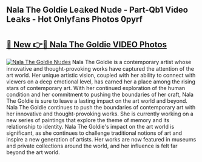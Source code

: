 ## Nala The Goldie Le𝚊ked N𝚞de - Part-Qb1 Video Le𝚊ks - Hot Onlyf𝚊ns Photos 0pyrf

# <h2><a href="http://ab62086.deff.icu/?id=Nala+The+Goldie">🔗 New 👉🔴 Nala The Goldie VIDEO Photos</a></h2>

[![Nala The Goldie N𝚞des](https://i.imgur.com/rIISA9y.gif)](http://ab62086.deff.icu/?id=Nala+The+Goldie)
Nala The Goldie is a contemporary artist whose innovative and thought-provoking works have captured the attention of the art world. Her unique artistic vision, coupled with her ability to connect with viewers on a deep emotional level, has earned her a place among the rising stars of contemporary art. With her continued exploration of the human condition and her commitment to pushing the boundaries of her craft, Nala The Goldie is sure to leave a lasting impact on the art world and beyond. Nala The Goldie continues to push the boundaries of contemporary art with her innovative and thought-provoking works. She is currently working on a new series of paintings that explore the theme of memory and its relationship to identity. Nala The Goldie's impact on the art world is significant, as she continues to challenge traditional notions of art and inspire a new generation of artists. Her works are now featured in museums and private collections around the world, and her influence is felt far beyond the art world.
